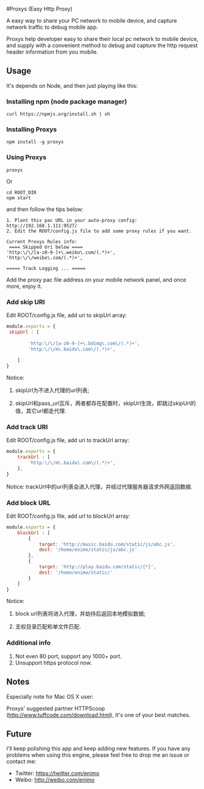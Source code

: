 #Proxys (Easy Http Proxy)

A easy way to share your PC network to mobile device, and capture network traffic to debug mobile app.

Proxys help developer easy to share their local pc network to mobile device, and supply with a convenient method to debug and capture the http request header information from you mobile.

## Usage

It's depends on Node, and then just playing like this:

### Installing npm (node package manager)

```
curl https://npmjs.org/install.sh | sh
```

### Installing Proxys

```
npm install -g proxys
```
### Using Proxys
```
proxys
```
Or
```
cd ROOT_DIR
npm start
```

and then follow the tips below:
```shell
1. Plant this pac URL in your auto-proxy config: http://192.168.1.111:9527/
2. Edit the ROOT/config.js file to add some proxy rules if you want.

Current Proxys Rules info:
 ==== Skipped Uri below ====
'http:\/\/[a-z0-9-]+\.weibo\.com/(.*)+',
'http:\/\/weibo\.com/(.*)+',

===== Track Logging ... =====
```
Add the proxy pac file address on your mobile network panel, and once more, enjoy it.

### Add skip URI

Edit ROOT/config.js file, add uri to skipUrl array:
```javascript
module.exports = {
 skipUrl : [ 
    	
		'http:\/\/[a-z0-9-]+\.bdimg\.com\/(.*)+',
		'http:\/\/m\.baidu\.com\/(.*)+',
		
	]
}
```
Notice:

1. skipUrl为不进入代理的url列表;

2. skipUrl和pass_url互斥，两者都存在配置时，skipUrl生效，即跳过skipUrl的值，其它url都走代理.

### Add track URI

Edit ROOT/config.js file, add uri to trackUrl array:
```javascript
module.exports = {
	trackUrl : [ 
    	'http:\/\/m\.baidu\.com\/(.*)+',
	],
}
```
Notice: trackUrl中的uri列表会进入代理，并经过代理服务器请求外网返回数据.

### Add block URL

Edit ROOT/config.js file, add url to blockUrl array:
```javascript
module.exports = {
	blockUrl : [ 
		{ 
			target: 'http://music.baidu.com/static/js/abc.js',
			dest: '/home/enimo/static/js/abc.js'
		},
		{ 
			target: 'http://play.baidu.com/static/{*}',
			dest: '/home/enimo/static/'
		}
	]
}
```
Notice:

1. block url列表将进入代理，并劫持后返回本地模拟数据;

2. 支权目录匹配和单文件匹配.

### Additional info

1. Not even 80 port, support any 1000+ port.
2. Unsupport https protocol now.

## Notes

Especially note for Mac OS X user:

Proxys' suggested partner HTTPScoop (http://www.tuffcode.com/download.html), It's one of your best matches.

## Future 

I'll keep polishing this app and keep adding new features. If you have any problems when using this engine, please feel free to drop me an issue or contact me:

* Twitter: https://twitter.com/enimo
* Weibo: http://weibo.com/enimo